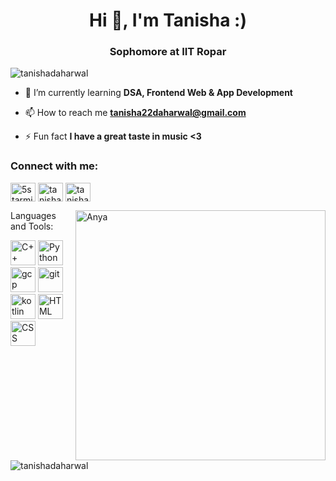 <h1 align="center">Hi 👋, I'm Tanisha :)</h1>
<h3 align="center">Sophomore at IIT Ropar</h3>

<p align="left"> <img src="https://komarev.com/ghpvc/?username=tanishadaharwal&label=Profile%20views&color=0e75b6&style=flat" alt="tanishadaharwal" /> </p>

- 🌱 I’m currently learning **DSA, Frontend Web & App Development**

- 📫 How to reach me **tanisha22daharwal@gmail.com**

- ⚡ Fun fact **I have a great taste in music <3**

<h3 align="left">Connect with me:</h3>
<p align="left">
<a href="https://twitter.com/5starmichelin_5" target="blank"><img align="center" src="https://pics.freeicons.io/uploads/icons/png/7723321031557740373-512.png" alt="5starmichelin_5" height="30" width="40" /></a>
<a href="https://linkedin.com/in/tanisha-daharwal-4b2394226" target="blank"><img align="center" src="https://pics.freeicons.io/uploads/icons/png/16090541531530099327-512.png" alt="tanisha-daharwal-4b2394226" height="30" width="40" /></a>
<a href="https://instagram.com/tanisha.on.ig" target="blank"><img align="center" src="https://pics.freeicons.io/uploads/icons/png/6590558241561032669-512.png" alt="tanisha.on.ig" height="30" width="40" /></a>
</p>
<img align="right" alt="Anya" width="400" src="https://user-images.githubusercontent.com/92244020/208748373-ec085b1b-5f89-4f23-a502-f94e8861d1c3.png>

<h3 align="left">Languages and Tools:</h3>
<p align="left"> 
<img src="https://pics.freeicons.io/uploads/icons/png/9096637371536208089-512.png" alt="C++" width="40" height="40"/>
<img src="https://pics.freeicons.io/uploads/icons/png/12785093741551942290-512.png" alt="Python" width="40" height="40"/>
<img src="https://www.vectorlogo.zone/logos/google_cloud/google_cloud-icon.svg" alt="gcp" width="40" height="40"/>
<img src="https://www.vectorlogo.zone/logos/git-scm/git-scm-icon.svg" alt="git" width="40" height="40"/>
<img src="https://www.vectorlogo.zone/logos/kotlinlang/kotlinlang-icon.svg" alt="kotlin" width="40" height="40"/>
<img src="https://pics.freeicons.io/uploads/icons/png/14072054271548141949-512.png" alt="HTML" width="40" height="40"/>
<img src="https://pics.freeicons.io/uploads/icons/png/632690741557997006-512.png" alt="CSS" width="40" height="40"/>
 
 </p>

<p>&nbsp;<img align="center" src="https://github-readme-stats.vercel.app/api?username=tanishadaharwal&show_icons=true&locale=en" alt="tanishadaharwal" /></p>
